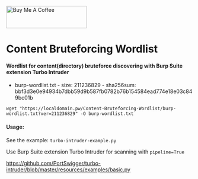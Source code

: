 <a href="https://www.buymeacoffee.com/cujanovic" target="_blank"><img src="https://cdn.buymeacoffee.com/buttons/v2/default-yellow.png" alt="Buy Me A Coffee" style="height: 60px !important;width: 217px !important;" ></a>

# Content Bruteforcing Wordlist

#### Wordlist for content(directory) bruteforce discovering with Burp Suite extension Turbo Intruder

- burp-wordlist.txt - size: 211236829 - sha256sum: bbf3d3e0e94934b7dbb59d9b587fb0782b76b154584ead774e18e03c849bc01b

`wget "https://localdomain.pw/Content-Bruteforcing-Wordlist/burp-wordlist.txt?ver=211236829" -O burp-wordlist.txt`

#### Usage:

See the example: `turbo-intruder-example.py`

Use Burp Suite extension Turbo Intruder for scanning with `pipeline=True`

https://github.com/PortSwigger/turbo-intruder/blob/master/resources/examples/basic.py
